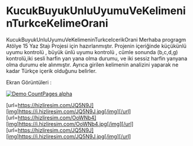 # KucukBuyukUnluUyumuVeKelimeninTurkceKelimeOrani
KucukBuyukUnluUyumuVeKelimeninTurkceIcerikOrani
Merhaba progragm Atölye 15 Yaz Stajı Projesi için hazırlanmıştır.
Projenin içeriğinde küçükünlü uyumu kontrolü , büyük ünlü uyumu kontrolü , cümle sonunda (b,c,d,g) kontrolü,iki sesli harfin yan yana olma durumu,
ve iki sessiz harfin yanyana olma durumu ele alınmıştır.
Ayrıca girilen kelimenin analizini yaparak ne kadar Türkçe içerik olduğunu belirler.

Ekran Görüntüleri :



[![Demo CountPages alpha](https://j.gifs.com/0V7vxX.gif)](https://www.youtube.com/watch?v=fLiGn7Y1okI&feature=youtu.be)


[url=https://hizliresim.com/JQ5N9J][img]https://i.hizliresim.com/JQ5N9J.jpg[/img][/url]
[url=https://hizliresim.com/OoWNb4][img]https://i.hizliresim.com/OoWNb4.jpg[/img][/url]
[url=https://hizliresim.com/JQ5N9J][img]https://i.hizliresim.com/JQ5N9J.jpg[/img][/url]



